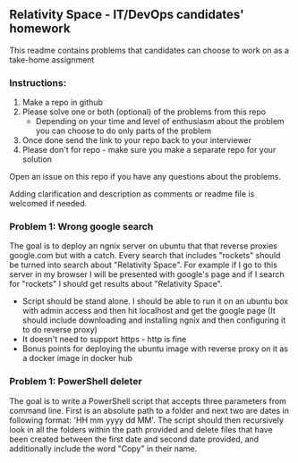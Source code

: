 ## Relativity Space - IT/DevOps candidates' homework
This readme contains problems that candidates can choose to work on as a take-home assignment

### Instructions:
1. Make a repo in github
2. Please solve one or both (optional) of the problems from this repo
    * Depending on your time and level of enthusiasm about the problem you can choose to do only parts of the problem
3. Once done send the link to your repo back to your interviewer
4. Please don't for repo - make sure you make a separate repo for your solution

Open an issue on this repo if you have any questions about the problems.

Adding clarification and description as comments or readme file is welcomed if needed.

### Problem 1: Wrong google search
The goal is to deploy an ngnix server on ubuntu that that reverse proxies google.com but with a catch. Every search that includes "rockets" should be turned into search about "Relativity Space". For example if I go to this server in my browser I will be presented with google's page and if I search for "rockets" I should get results about "Relativity Space".
- Script should be stand alone. I should be able to run it on an ubuntu box with admin access and then hit localhost and get the google page (It should include downloading and installing ngnix and then configuring it to do reverse proxy)
- It doesn't need to support https - http is fine
- Bonus points for deploying the ubuntu image with reverse proxy on it as a docker image in docker hub

### Problem 1: PowerShell deleter
The goal is to write a PowerShell script that accepts three parameters from command line. First is an absolute path to a folder and next two are dates in following format: 'HH mm yyyy dd MM'. The script should then recursively look in all the folders within the path provided and delete files that have been created between the first date and second date provided, and additionally include the word "Copy" in their name.
